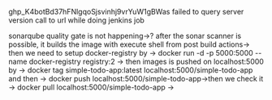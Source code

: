 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
failed to query server version call to url while doing jenkins job

sonarqube quality gate is not happening->?
after the sonar scanner is possible, it 
builds the image with execute shell from post build actions-> then we need to setup docker-registry by -> docker run -d -p 5000:5000 --name docker-registry registry:2 -> then images is pushed on localhost:5000 by -> docker tag simple-todo-app:latest localhost:5000/simple-todo-app and then -> docker push localhost:5000/simple-todo-app->then we check it -> docker pull localhost:5000/simple-todo-app -> 
